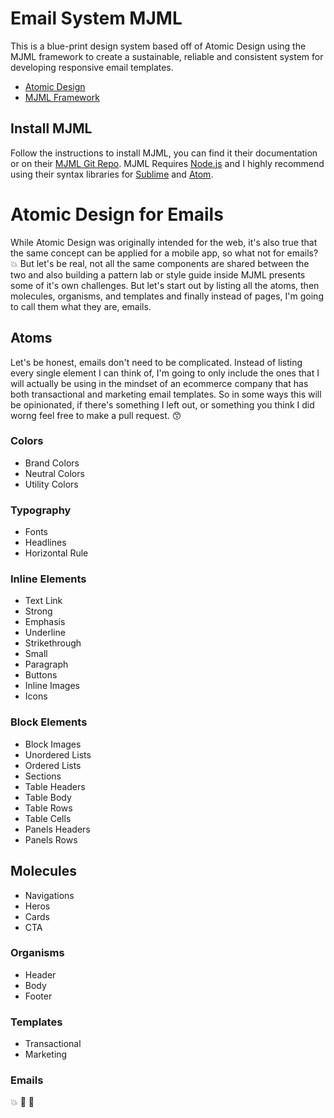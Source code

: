 # Email System MJML

This is a blue-print design system based off of Atomic Design using the MJML framework to create a sustainable, reliable and consistent system for developing responsive email templates. 

* [Atomic Design](http://bradfrost.com/blog/post/atomic-web-design/)
* [MJML Framework](https://mjml.io/)

## Install MJML

Follow the instructions to install MJML, you can find it their documentation or on their [MJML Git Repo](https://github.com/mjmlio/mjml). MJML Requires [Node.js](https://nodejs.org/en/) and I highly recommend using their syntax libraries for [Sublime](https://github.com/mjmlio/mjml-syntax) and [Atom](https://atom.io/packages/language-mjml).

# Atomic Design for Emails

While Atomic Design was originally intended for the web, it's also true that the same concept can be applied for a mobile app, so what not for emails? :boom: But let's be real, not all the same components are shared between the two and also building a pattern lab or style guide inside MJML presents some of it's own challenges. But let's start out by listing all the atoms, then molecules, organisms, and templates and finally instead of pages, I'm going to call them what they are, emails.

## Atoms 

Let's be honest, emails don't need to be complicated. Instead of listing every single element I can think of, I'm going to only include the ones that I will actually be using in the mindset of an ecommerce company that has both transactional and marketing email templates. So in some ways this will be opinionated, if there's something I left out, or something you think I did worng feel free to make a pull request. :kissing_smiling_eyes:

### Colors
* Brand Colors
* Neutral Colors
* Utility Colors

### Typography
* Fonts
* Headlines
* Horizontal Rule

### Inline Elements
* Text Link
* Strong
* Emphasis
* Underline
* Strikethrough
* Small
* Paragraph
* Buttons
* Inline Images
* Icons

### Block Elements
* Block Images
* Unordered Lists
* Ordered Lists
* Sections
* Table Headers
* Table Body
* Table Rows
* Table Cells
* Panels Headers
* Panels Rows


## Molecules 

* Navigations
* Heros
* Cards
* CTA

### Organisms 

* Header
* Body
* Footer

### Templates

* Transactional
* Marketing

### Emails
:boom: :dizzy: :rocket:

































